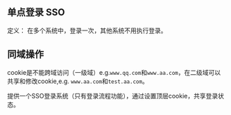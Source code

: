 ## 单点登录 SSO

定义： 在多个系统中，登录一次，其他系统不用执行登录。

## 同域操作
cookie是不能跨域访问（一级域）e.g.`www.qq.com`和`www.aa.com`，在二级域可以共享和修改cookie,e.g. `www.aa.com`和`test.aa.com`。

提供一个SSO登录系统（只有登录流程功能），通过设置顶层cookie，共享登录状态。

